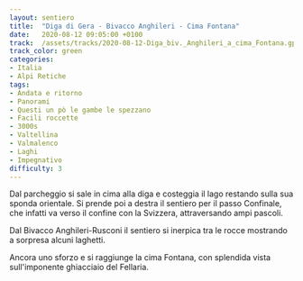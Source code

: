 ```yaml
---
layout: sentiero
title:  "Diga di Gera - Bivacco Anghileri - Cima Fontana"
date:   2020-08-12 09:05:00 +0100
track:  /assets/tracks/2020-08-12-Diga_biv._Anghileri_a_cima_Fontana.gpx
track_color: green
categories:
- Italia
- Alpi Retiche
tags:
- Andata e ritorno
- Panorami
- Questi un pò le gambe le spezzano
- Facili roccette
- 3000s
- Valtellina
- Valmalenco
- Laghi
- Impegnativo
difficulty: 3
---
```


Dal parcheggio si sale in cima alla diga e costeggia il lago restando sulla sua sponda orientale.
Si prende poi a destra il sentiero per il passo Confinale, che infatti va verso il confine con la Svizzera, attraversando ampi pascoli.

Dal Bivacco Anghileri-Rusconi il sentiero si inerpica tra le rocce mostrando a sorpresa alcuni laghetti.

Ancora uno sforzo e si raggiunge la cima Fontana, con splendida vista sull'imponente ghiacciaio del Fellaria.
